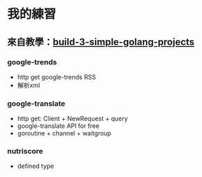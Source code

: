 # 我的練習

## 來自教學：[build-3-simple-golang-projects](https://www.udemy.com/course/build-3-simple-golang-projects/)
### google-trends
* http get google-trends RSS
* 解析xml
### google-translate
* http get: Client + NewRequest + query
* google-translate API for free
* goroutine + channel + waitgroup
### nutriscore
* defined type